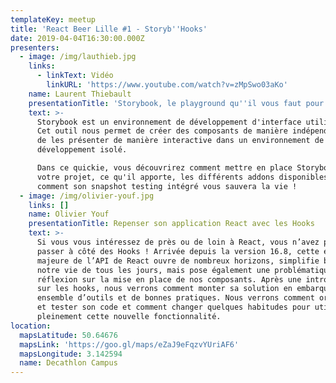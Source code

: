 ```yaml
---
templateKey: meetup
title: 'React Beer Lille #1 - Storyb''Hooks'
date: 2019-04-04T16:30:00.000Z
presenters:
  - image: /img/lauthieb.jpg
    links:
      - linkText: Vidéo
        linkURL: 'https://www.youtube.com/watch?v=zMpSwo03aKo'
    name: Laurent Thiebault
    presentationTitle: 'Storybook, le playground qu''il vous faut pour vos composants UI !'
    text: >-
      Storybook est un environnement de développement d'interface utilisateur.
      Cet outil nous permet de créer des composants de manière indépendante et
      de les présenter de manière interactive dans un environnement de
      développement isolé.

      Dans ce quickie, vous découvrirez comment mettre en place Storybook sur
      votre projet, ce qu'il apporte, les différents addons disponibles et
      comment son snapshot testing intégré vous sauvera la vie !
  - image: /img/olivier-youf.jpg
    links: []
    name: Olivier Youf
    presentationTitle: Repenser son application React avec les Hooks
    text: >-
      Si vous vous intéressez de près ou de loin à React, vous n’avez pas pu
      passer à côté des Hooks ! Arrivée depuis la version 16.8, cette évolution
      majeure de l’API de React ouvre de nombreux horizons, simplifie beaucoup
      notre vie de tous les jours, mais pose également une problématique de
      réflexion sur la mise en place de nos composants. Après une introduction
      sur les hooks, nous verrons comment monter sa solution en embarquant un
      ensemble d’outils et de bonnes pratiques. Nous verrons comment organiser
      et tester son code et comment changer quelques habitudes pour utiliser
      pleinement cette nouvelle fonctionnalité.
location:
  mapsLatitude: 50.64676
  mapsLink: 'https://goo.gl/maps/eZaJ9eFqzvYUriAF6'
  mapsLongitude: 3.142594
  name: Decathlon Campus
---
```


